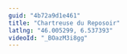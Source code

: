 ```yaml
---
guid: "4b72a9d1e461"
title: "Chartreuse du Reposoir"
latlng: "46.005299, 6.537393"
videoId: "_BOazM3i8gg" 
---
```

